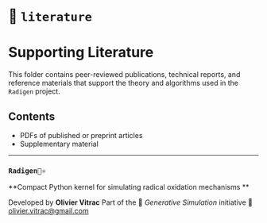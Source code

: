# 📁 `literature`

# Supporting Literature

This folder contains peer-reviewed publications, technical reports, and reference materials that support the theory and algorithms used in the `Radigen` project.

## Contents

- PDFs of published or preprint articles
- Supplementary material



---

### `Radigen🧪⚛️`

**Compact Python kernel for simulating radical oxidation mechanisms **

Developed by **Olivier Vitrac**
 Part of the 🌱 *Generative Simulation* initiative
 📧 olivier.vitrac@gmail.com